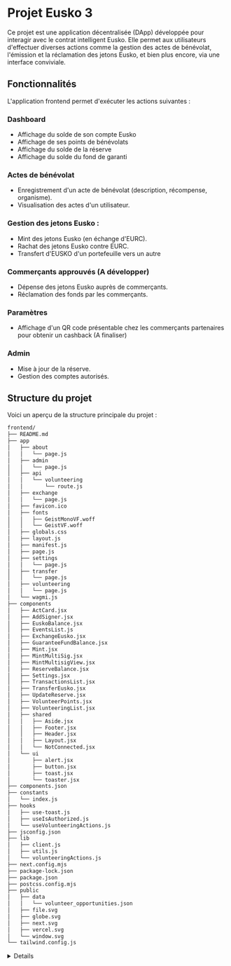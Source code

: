 # Projet Eusko 3

Ce projet est une application décentralisée (DApp) développée pour interagir avec le contrat intelligent Eusko. Elle permet aux utilisateurs d'effectuer diverses actions comme la gestion des actes de bénévolat, l'émission et la réclamation des jetons Eusko, et bien plus encore, via une interface conviviale.

## Fonctionnalités

L'application frontend permet d'exécuter les actions suivantes :

### Dashboard

- Affichage du solde de son compte Eusko
- Affichage de ses points de bénévolats
- Affichage du solde de la réserve
- Affichage du solde du fond de garanti

### Actes de bénévolat

- Enregistrement d'un acte de bénévolat (description, récompense, organisme).
- Visualisation des actes d'un utilisateur.

### Gestion des jetons Eusko :

- Mint des jetons Eusko (en échange d'EURC).
- Rachat des jetons Eusko contre EURC.
- Transfert d'EUSKO d'un portefeuille vers un autre

### Commerçants approuvés (A développer)

- Dépense des jetons Eusko auprès de commerçants.
- Réclamation des fonds par les commerçants.

### Paramètres

- Affichage d'un QR code présentable chez les commerçants partenaires pour obtenir un cashback (A finaliser)

### Admin

- Mise à jour de la réserve.
- Gestion des comptes autorisés.

## Structure du projet

Voici un aperçu de la structure principale du projet :

```bash
frontend/
├── README.md
├── app
│   ├── about
│   │   └── page.js
│   ├── admin
│   │   └── page.js
│   ├── api
│   │   └── volunteering
│   │       └── route.js
│   ├── exchange
│   │   └── page.js
│   ├── favicon.ico
│   ├── fonts
│   │   ├── GeistMonoVF.woff
│   │   └── GeistVF.woff
│   ├── globals.css
│   ├── layout.js
│   ├── manifest.js
│   ├── page.js
│   ├── settings
│   │   └── page.js
│   ├── transfer
│   │   └── page.js
│   ├── volunteering
│   │   └── page.js
│   └── wagmi.js
├── components
│   ├── ActCard.jsx
│   ├── AddSigner.jsx
│   ├── EuskoBalance.jsx
│   ├── EventsList.js
│   ├── ExchangeEusko.jsx
│   ├── GuaranteeFundBalance.jsx
│   ├── Mint.jsx
│   ├── MintMultiSig.jsx
│   ├── MintMultisigView.jsx
│   ├── ReserveBalance.jsx
│   ├── Settings.jsx
│   ├── TransactionsList.jsx
│   ├── TransferEusko.jsx
│   ├── UpdateReserve.jsx
│   ├── VolunteerPoints.jsx
│   ├── VolunteeringList.jsx
│   ├── shared
│   │   ├── Aside.jsx
│   │   ├── Footer.jsx
│   │   ├── Header.jsx
│   │   ├── Layout.jsx
│   │   └── NotConnected.jsx
│   └── ui
│       ├── alert.jsx
│       ├── button.jsx
│       ├── toast.jsx
│       └── toaster.jsx
├── components.json
├── constants
│   └── index.js
├── hooks
│   ├── use-toast.js
│   ├── useIsAuthorized.js
│   └── useVolunteeringActions.js
├── jsconfig.json
├── lib
│   ├── client.js
│   ├── utils.js
│   └── volunteeringActions.js
├── next.config.mjs
├── package-lock.json
├── package.json
├── postcss.config.mjs
├── public
│   ├── data
│   │   └── volunteer_opportunities.json
│   ├── file.svg
│   ├── globe.svg
│   ├── next.svg
│   ├── vercel.svg
│   └── window.svg
└── tailwind.config.js
```

<details>

## Stack technique

- Frontend : NextJS + Wagmi + RainbowKit
- Backend : Hardhat
- Data :
  - Documents : IPFS ([Pinata.cloud](https://pinata.cloud/))
  - Oracles : The Graph (Subgraph), [Chainlink](https://dev.chain.link/faucet)
  - NFT generator : [Art engine](https://github.com/nftchef/art-engine)
    - Mettre les images dans layers
    - Generation `npde index.js`
    - On upload le dossier d'image (`builds/images`) dans Pinata (et on récupère le CID)
    - Mise à jour des informations `node utils/updateInfo.js` (Par exemple si on change le baseURI/CID)
    - On upload le dossier d'image (`builds/json`) dans Pinata (et on récupère le CID)
    - On déploit le contrat en précisant le CID du dossier JSON (ex. : `ipfs://Qmd7Nvv76vgL4nCA7upoK2VQgqT8nTifaZw5QSCyrijLrV/`)
    - On se connecte à Opensea avec Metamask
    - On consulte ses NFT
- Tools : [Remix](https://remix.ethereum.org/), [Slither analyzer](https://github.com/crytic/slither)

## Deploiement du contrat avec Hardhat

Prérequis

- Metamask configuré sur le Sepolia Testnet
- Des ETH pour les frais de gaz
- Des EURC dans votre portefeuille Metamask ([Faucet](https://faucet.circle.com/))
- Le contrat Eusko déployé et accessible

- [En savoir plus](backend/README.md)

Adresses des Contrats

- Contrat EURC : 0x08210F9170F89Ab7658F0B5E3fF39b0E03C594D4
- Contrat Eusko : 0xfaC7B9F5d5f142f9cFf65d45921898FB6b7bE2d1
- Contrat EuskoMultiSig : 0x0B87EAA17DE8a4fc4eE1F7C0A12132E518b6Ed83

## Vérification du contrat sur Sepolia

```bash
# Contrat Eusko
npx hardhat verify --network sepolia 0xfaC7B9F5d5f142f9cFf65d45921898FB6b7bE2d1 "0x08210F9170F89Ab7658F0B5E3fF39b0E03C594D4"

# Contrat MultiSig

npx hardhat verify --network sepolia "0x0B87EAA17DE8a4fc4eE1F7C0A12132E518b6Ed83" --constructor-args arguments.js
```

## Mint de nouveaux tokens EUSKO

### 1. Approuver le Contrat Eusko pour Dépenser vos EURC

- Accédez au contrat EURC sur Etherscan.
- Dans l'onglet "Write as Proxy", connectez votre Metamask.
- Trouvez la fonction approve et renseignez :
  - \_spender : 0xfaC7B9F5d5f142f9cFf65d45921898FB6b7bE2d1
  - \_value : Montant d'EURC à approuver (par exemple, pour 30 EURC avec 6 décimales : 30000000)
  - Confirmez la transaction dans Metamask.

### 2. Vérifier l'Allowance

- Dans l'onglet "Read Contract" du contrat EURC, trouvez la fonction allowance.
- Renseignez :
  - owner : Votre adresse Metamask
  - spender : Adresse du contrat Eusko
- Cliquez sur "Query" pour vérifier que l'allowance correspond au montant approuvé.

### 3. Mint des Tokens Eusko

:note: :warning: Seuls les propriétaire du contrat Eusko peuvent appeler mintWithEURC.

- Accédez au contrat Eusko sur Etherscan.
- Dans l'onglet "Write Contract", connectez votre Metamask.
- Trouvez la fonction mintWithEURC et renseignez :
  - recipient : Votre adresse Metamask
  - eurcAmount : Montant en EURC (par exemple, 30000000 pour 30 EURC)
- Confirmez la transaction dans Metamask.

### 4. Ajouter le Token Eusko à Metamask

- Dans Metamask, cliquez sur "Importer des tokens".
- Sélectionnez "Token personnalisé" et renseignez :
  - Adresse du contrat : 0xfaC7B9F5d5f142f9cFf65d45921898FB6b7bE2d1
  - Symbole : EUS
  - Décimales : 6
- Importez le token pour voir votre solde en Eusko.

:warning: Notes

- Décimales : Les tokens EURC et Eusko ont 6 décimales. Multipliez les montants par 1e6 pour les unités de base.
- Sécurité : N'approuvez que des contrats de confiance et ne partagez jamais vos clés privées.
- Propriété du Contrat : Si vous n'êtes pas le propriétaire du contrat Eusko, vous devrez demander au propriétaire de mint des tokens pour vous.

</details>
